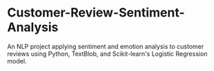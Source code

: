 # Customer-Review-Sentiment-Analysis
An NLP project applying sentiment and emotion analysis to customer reviews using Python, TextBlob, and Scikit-learn's Logistic Regression model.
